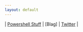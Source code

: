 ```yaml
---
layout: default
---
```


| [Powershell Stuff](https://johnley/io/powershell/) | [Blag] | [Twitter](https://twitter.com/SecretlyAlaskan) |
